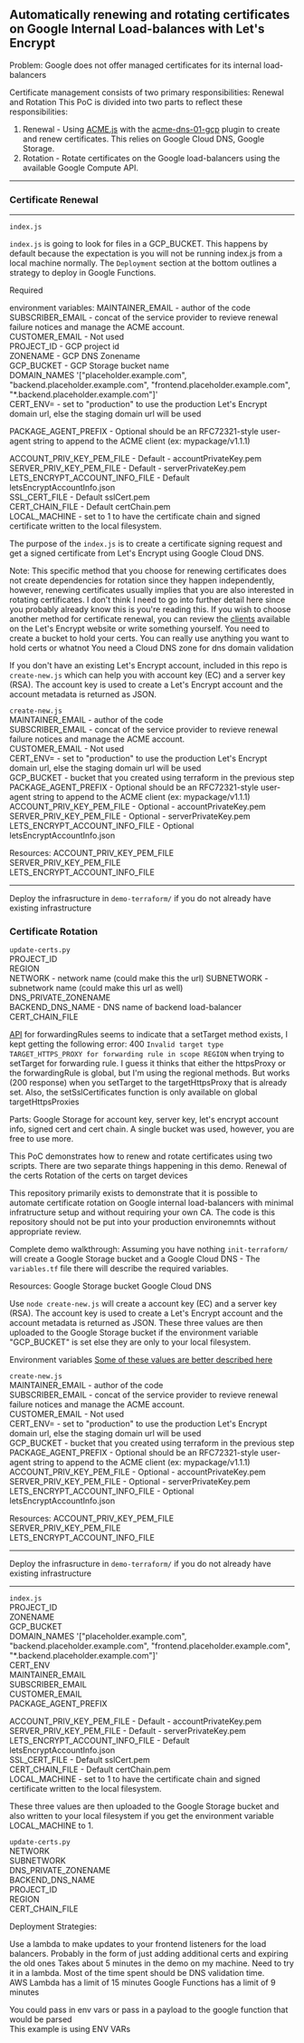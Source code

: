 ## Automatically renewing and rotating certificates on Google Internal Load-balances with Let's Encrypt
Problem: Google does not offer managed certificates for its internal load-balancers

Certificate management consists of two primary responsibilities: Renewal and Rotation
This PoC is divided into two parts to reflect these responsibilities: 

1. Renewal - Using [ACME.js](https://git.coolaj86.com/coolaj86/acme.js) with the [acme-dns-01-gcp](https://github.com/latacora/acme-dns-01-gcp) plugin to create and renew certificates. This relies on Google Cloud DNS, Google Storage. 
2. Rotation - Rotate certificates on the Google load-balancers using the available Google Compute API.
-----------------

### Certificate Renewal

----------------------------------------------------------------------------
`index.js`  

`index.js` is going to look for files in a GCP_BUCKET. This happens by default because the expectation is you will not be running index.js from a local machine normally. The `Deployment` section at the bottom outlines a strategy to deploy in Google Functions.

Required 

environment variables:
MAINTAINER_EMAIL - author of the code  
SUBSCRIBER_EMAIL - concat of the service provider to revieve renewal failure notices and manage the ACME account.  
CUSTOMER_EMAIL - Not used  
PROJECT_ID - GCP project id  
ZONENAME - GCP DNS Zonename  
GCP_BUCKET - GCP Storage bucket name  
DOMAIN_NAMES '["placeholder.example.com", "backend.placeholder.example.com", "frontend.placeholder.example.com", "\*.backend.placeholder.example.com"]'  
CERT_ENV= - set to "production" to use the production Let's Encrypt domain url, else the staging domain url will be used  

PACKAGE_AGENT_PREFIX - Optional should be an RFC72321-style user-agent string to append to the ACME client (ex: mypackage/v1.1.1)  

ACCOUNT_PRIV_KEY_PEM_FILE - Default - accountPrivateKey.pem  
SERVER_PRIV_KEY_PEM_FILE - Default - serverPrivateKey.pem  
LETS_ENCRYPT_ACCOUNT_INFO_FILE - Default letsEncryptAccountInfo.json  
SSL_CERT_FILE - Default sslCert.pem  
CERT_CHAIN_FILE - Default certChain.pem  
LOCAL_MACHINE - set to 1 to have the certificate chain and signed certificate written to the local filesystem.  


The purpose of the `index.js` is to create a certificate signing request and get a signed certificate from Let's Encrypt using Google Cloud DNS.  

Note:
This specific method that you choose for renewing certificates does not create dependencies for rotation since they happen independently, however, renewing certificates usually implies that you are also interested in rotating certificates. I don't think I need to go into further detail here since you probably already know this is you're reading this. If you wish to choose another method for certificate renewal, you can review the [clients](https://letsencrypt.org/docs/client-options/) available on the Let's Encrypt website or write something yourself.
You need to create a bucket to hold your certs.
You can really use anything you want to hold certs or whatnot
You need a Cloud DNS zone for dns domain validation

If you don't have an existing Let's Encrypt account, included in this repo is `create-new.js` which can help you with account key (EC) and a server key (RSA). The account key is used to create a Let's Encrypt account and the account metadata is returned as JSON.

`create-new.js`  
MAINTAINER_EMAIL - author of the code  
SUBSCRIBER_EMAIL - concat of the service provider to revieve renewal failure notices and manage the ACME account.  
CUSTOMER_EMAIL - Not used  
CERT_ENV= - set to "production" to use the production Let's Encrypt domain url, else the staging domain url will be used  
GCP_BUCKET - bucket that you created using terraform in the previous step  
PACKAGE_AGENT_PREFIX - Optional should be an RFC72321-style user-agent string to append to the ACME client (ex: mypackage/v1.1.1)  
ACCOUNT_PRIV_KEY_PEM_FILE - Optional - accountPrivateKey.pem  
SERVER_PRIV_KEY_PEM_FILE - Optional - serverPrivateKey.pem  
LETS_ENCRYPT_ACCOUNT_INFO_FILE - Optional letsEncryptAccountInfo.json  

Resources:
ACCOUNT_PRIV_KEY_PEM_FILE  
SERVER_PRIV_KEY_PEM_FILE  
LETS_ENCRYPT_ACCOUNT_INFO_FILE  

---------------------------
Deploy the infrasructure in `demo-terraform/` if you do not already have existing infrastructure

### Certificate Rotation

`update-certs.py`  
PROJECT_ID  
REGION  
NETWORK - network name (could make this the url) 
SUBNETWORK - subnetwork name (could make this url as well)  
DNS_PRIVATE_ZONENAME  
BACKEND_DNS_NAME - DNS name of backend load-balancer  
CERT_CHAIN_FILE  


[API](https://cloud.google.com/compute/docs/reference/rest/v1/forwardingRules/setTarget) for forwardingRules seems to indicate that a setTarget method exists, I kept getting the following error: 400 `Invalid target type TARGET_HTTPS_PROXY for forwarding rule in scope REGION` when trying to setTarget for forwarding rule. I guess it thinks that either the httpsProxy or the forwardingRule is global, but I'm using the regional methods. But works (200 response) when you setTarget to the targetHttpsProxy that is already set. 
Also, the setSslCertificates function is only available on global targetHttpsProxies



Parts: Google Storage for account key, server key, let's encrypt account info, signed cert and cert chain. A single bucket was used, however, you are free to use more.

This PoC demonstrates how to renew and rotate certificates using two scripts.
There are two separate things happening in this demo.
Renewal of the certs
Rotation of the certs on target devices

This repository primarily exists to demonstrate that it is possible to automate certificate rotation on Google internal load-balancers with minimal infratructure setup and without requiring your own CA. The code is this repository should not be put into your production environemnts without appropriate review.


Complete demo walkthrough:
Assuming you have nothing
`init-terraform/` will create a Google Storage bucket and a Google Cloud DNS - The `variables.tf` file there will describe the required variables.

Resources:
Google Storage bucket
Google Cloud DNS


Use `node create-new.js` will create a account key (EC) and a server key (RSA). The account key is used to create a Let's Encrypt account and the account metadata is returned as JSON. These three values are then uploaded to the Google Storage bucket if the environment variable "GCP_BUCKET" is set else they are only to your local filesystem.

Environment variables [Some of these values are better described here](https://git.coolaj86.com/coolaj86/acme.js#user-content-api-overview)

`create-new.js`  
MAINTAINER_EMAIL - author of the code  
SUBSCRIBER_EMAIL - concat of the service provider to revieve renewal failure notices and manage the ACME account.  
CUSTOMER_EMAIL - Not used  
CERT_ENV= - set to "production" to use the production Let's Encrypt domain url, else the staging domain url will be used  
GCP_BUCKET - bucket that you created using terraform in the previous step  
PACKAGE_AGENT_PREFIX - Optional should be an RFC72321-style user-agent string to append to the ACME client (ex: mypackage/v1.1.1)  
ACCOUNT_PRIV_KEY_PEM_FILE - Optional - accountPrivateKey.pem  
SERVER_PRIV_KEY_PEM_FILE - Optional - serverPrivateKey.pem  
LETS_ENCRYPT_ACCOUNT_INFO_FILE - Optional letsEncryptAccountInfo.json  

Resources:
ACCOUNT_PRIV_KEY_PEM_FILE  
SERVER_PRIV_KEY_PEM_FILE  
LETS_ENCRYPT_ACCOUNT_INFO_FILE  

---------------------------
Deploy the infrasructure in `demo-terraform/` if you do not already have existing infrastructure


----------------------------------------------------------------------------
`index.js`  
PROJECT_ID  
ZONENAME  
GCP_BUCKET  
DOMAIN_NAMES '["placeholder.example.com", "backend.placeholder.example.com", "frontend.placeholder.example.com", "\*.backend.placeholder.example.com"]'  
CERT_ENV  
MAINTAINER_EMAIL  
SUBSCRIBER_EMAIL  
CUSTOMER_EMAIL  
PACKAGE_AGENT_PREFIX  

ACCOUNT_PRIV_KEY_PEM_FILE - Default - accountPrivateKey.pem  
SERVER_PRIV_KEY_PEM_FILE - Default - serverPrivateKey.pem  
LETS_ENCRYPT_ACCOUNT_INFO_FILE - Default letsEncryptAccountInfo.json  
SSL_CERT_FILE - Default sslCert.pem  
CERT_CHAIN_FILE - Default certChain.pem  
LOCAL_MACHINE - set to 1 to have the certificate chain and signed certificate written to the local filesystem.  


These three values are then uploaded to the Google Storage bucket and also written to your local filesystem if you get the environment variable LOCAL_MACHINE to 1.  

`update-certs.py`  
NETWORK  
SUBNETWORK  
DNS_PRIVATE_ZONENAME  
BACKEND_DNS_NAME  
PROJECT_ID  
REGION  
CERT_CHAIN_FILE  



Deployment Strategies:

Use a lambda to make updates to your frontend listeners for the load balancers. Probably in the form of just adding additional certs and expiring the old ones
Takes about 5 minutes in the demo on my machine. Need to try it in a lambda. Most of the time spent should be DNS validation time.  
AWS Lambda has a limit of 15 minutes
Google Functions has a limit of 9 minutes

You could pass in env vars or pass in a payload to the google function that would be parsed  
This example is using ENV VARs  
